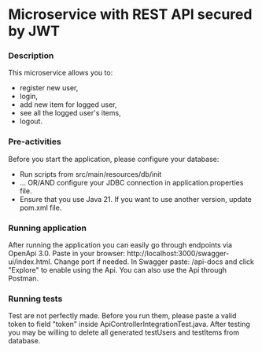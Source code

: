 # Microservice with REST API secured by JWT

### Description
This microservice allows you to:

* register new user,
* login,
* add new item for logged user,
* see all the logged user's items,
* logout.

### Pre-activities
Before you start the application, please configure your database:

* Run scripts from src/main/resources/db/init
* ... OR/AND configure your JDBC connection in application.properties file.
* Ensure that you use Java 21. If you want to use another version, update pom.xml file.


### Running application
After running the application you can easily go through endpoints via OpenApi 3.0.
Paste in your browser: http://localhost:3000/swagger-ui/index.html. Change port if needed.
In Swagger paste: /api-docs and click "Explore" to enable using the Api.
You can also use the Api through Postman.

### Running tests
Test are not perfectly made. Before you run them, please paste a valid token to field "token" inside ApiControllerIntegrationTest.java.
After testing you may be willing to delete all generated testUsers and testItems from database.